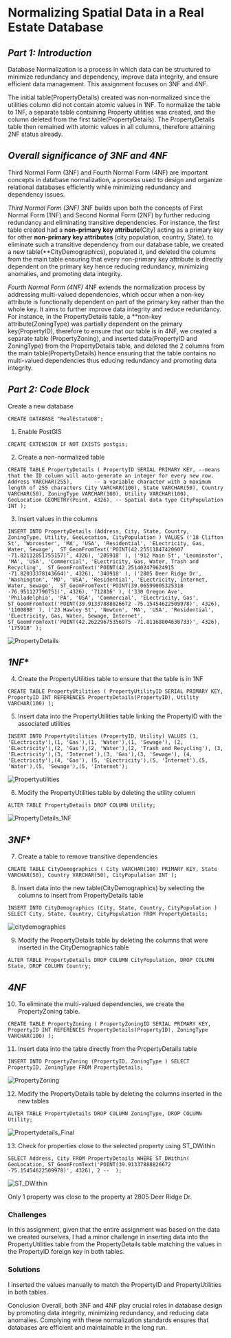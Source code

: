 

# **Normalizing Spatial Data in a Real Estate Database**

## *Part 1: Introduction*
  Database Normalization is a process in which data can be structured to minimize redundancy and dependency, 
  improve data integrity, and ensure efficient data management. 
  This assignment focuses on 3NF and 4NF.

  The initial table(PropertyDetails) created was non-normalized since the utilities column did not contain atomic values in 1NF.
  To normalize the table to 1NF, a separate table containing Property utilities was created, and the column
  deleted from the first table(PropertyDetails).
  The PropertyDetails table then remained with atomic values in all columns, therefore attaining 2NF status already. 

## *Overall significance of 3NF and 4NF*

  Third Normal Form (3NF) and Fourth Normal Form (4NF) are important concepts in database normalization, a process used 
  to design and organize relational databases efficiently while minimizing redundancy and dependency issues. 

*Third Normal Form (3NF)*
 3NF builds upon both the concepts of First Normal Form (1NF) and Second Normal Form (2NF) by further
 reducing redundancy and eliminating transitive dependencies. For instance, the first table created had 
 a **non-primary key attribute**(City)  acting as a primary key for other **non-primary key attributes**
 (city population, country, State).
 to eliminate such a transitive dependency from our database table, we created a new table(**CityDemographics), populated it, 
 and deleted the columns from the main table ensuring that every non-primary key attribute is directly dependent on the 
 primary key hence reducing redundancy, minimizing anomalies, and promoting data integrity.
   

*Fourth Normal Form (4NF)*
4NF extends the normalization process by addressing multi-valued dependencies, which occur when a non-key attribute is functionally
dependent on part of the primary key rather than the whole key. It aims to further improve data integrity and reduce redundancy.
For instance, in the PropertyDetails table, a **non-key attribute(ZoningType) was partially dependent on the primary key(PropertyID), 
therefore to ensure that our table is in 4NF, we created a separate table (PropertyZoning), and inserted data(PropertyID and ZoningType)
from the PropertyDetails table, and deleted the 2 columns from the main table(PropertyDetails) hence ensuring that the table contains 
no multi-valued dependencies thus educing redundancy and promoting data integrity.
   
## *Part 2: Code Block* 
Create a new database

`CREATE DATABASE "RealEstateDB";`


1. Enable PostGIS

`CREATE EXTENSION IF NOT EXISTS postgis;`


2. Create a non-normalized table

`CREATE TABLE PropertyDetails (
    PropertyID SERIAL PRIMARY KEY, --means that the ID column will auto-generate an integer for every new row.
    Address VARCHAR(255),		-- a variable character with a maximum length of 255 characters
    City VARCHAR(100),
    State VARCHAR(50),
    Country VARCHAR(50),
    ZoningType VARCHAR(100),
    Utility VARCHAR(100),
    GeoLocation GEOMETRY(Point, 4326), -- Spatial data type
    CityPopulation INT
);`


3. Insert values in the columns

`INSERT INTO PropertyDetails (Address, City, State, Country, ZoningType, Utility, GeoLocation, CityPopulation ) VALUES
('18 Clifton St', 'Worcester', 'MA', 'USA', 'Residential', 'ELectricity, Gas, Water, Sewage', 
 ST_GeomFromText('POINT(42.25511847420607 -71.82112851755157)', 4326), '205918' ),
('912 Main St', 'Leominster', 'MA', 'USA', 'Commercial', 'ELectricity, Gas, Water, Trash and Recycling', 
 ST_GeomFromText('POINT(42.251402479624915 -71.82033378143664)', 4326), '340918' ),
('2805 Deer Ridge Dr', 'Washington', 'MD', 'USA', 'Residential', 'ELectricity, Internet, Water, Sewage', 
 ST_GeomFromText('POINT(39.06599005325318 -76.951127790751)', 4326), '712816' ),
('330 Oregon Ave', 'Philadelphia', 'PA', 'USA', 'Commercial', 'ELectricity, Gas', 
 ST_GeomFromText('POINT(39.91337888826672 -75.15454622509978)', 4326), '1100898' ),
('23 Hawley St', 'Newton', 'MA', 'USA', 'Residential', 'ELectricity, Gas, Water, Sewage, Internet', 
 ST_GeomFromText('POINT(42.26229675356975 -71.81168804638733)', 4326), '175918' );`

![PropertyDetails](https://github.com/isackwalube/Normalizing_Spatial-Data_in_a_Real_EstateDB/assets/156945477/72faf878-6935-42c0-99e9-9b415900b745)




  ## *1NF**
4. Create the PropertyUtilities table to ensure that the table is in 1NF

`CREATE TABLE PropertyUtilities (
    PropertyUtilityID SERIAL PRIMARY KEY,
    PropertyID INT REFERENCES PropertyDetails(PropertyID),
    Utility VARCHAR(100)
);`


5. Insert data into the PropertyUtilities table linking the PropertyID with the associated utilities

`INSERT INTO PropertyUtilities (PropertyID, Utility) VALUES
(1, 'ELectricity'),(1, 'Gas'),(1, 'Water'),(1, 'Sewage'),
(2, 'ELectricity'),(2, 'Gas'),(2, 'Water'),(2, 'Trash and Recycling'),
(3, 'ELectricity'),(3, 'Internet'),(3, 'Gas'),(3, 'Sewage'),
(4, 'ELectricity'),(4, 'Gas'),
(5, 'ELectricity'),(5, 'Internet'),(5, 'Water'),(5, 'Sewage'),(5, 'Internet');`


![Propertyutilities](https://github.com/isackwalube/Normalizing_Spatial-Data_in_a_Real_EstateDB/assets/156945477/2f9b3e80-d3b6-4c1e-8135-a55468703741)



6. Modify the PropertyUtilities table by deleting the utility column

`ALTER TABLE PropertyDetails DROP COLUMN Utility;`

![PropertyDetails_1NF](https://github.com/isackwalube/Normalizing_Spatial-Data_in_a_Real_EstateDB/assets/156945477/8616b14d-a3df-43bf-8018-eca95c6ea621)



  ## *3NF**
7. Create a table to remove transitive dependencies

`CREATE TABLE CityDemographics (
    City VARCHAR(100) PRIMARY KEY,
    State VARCHAR(50),
    Country VARCHAR(50),
    CityPopulation INT
);`


8. Insert data into the new table(CityDemographics) by selecting the columns to insert from PropertyDetails table

`INSERT INTO CityDemographics (City, State, Country, CityPopulation )
SELECT City, State, Country, CityPopulation
FROM PropertyDetails;`

![citydemographics](https://github.com/isackwalube/Normalizing_Spatial-Data_in_a_Real_EstateDB/assets/156945477/194d8841-d2e6-4826-b7f4-625319bd35da)




9. Modify the PropertyDetails table by deleting the columns that were inserted in the CityDemographics table

`ALTER TABLE PropertyDetails DROP COLUMN CityPopulation, DROP COLUMN State, DROP COLUMN Country;`


## *4NF*				
			
10. To eliminate the multi-valued dependencies, we create the PropertyZoning table.

`CREATE TABLE PropertyZoning (
    PropertyZoningID SERIAL PRIMARY KEY,
    PropertyID INT REFERENCES PropertyDetails(PropertyID),
    ZoningType VARCHAR(100)
);`


11. Insert data into the table directly from the PropertyDetails table

`INSERT INTO PropertyZoning (PropertyID, ZoningType )
SELECT PropertyID, ZoningType
FROM PropertyDetails;`


![PropertyZoning](https://github.com/isackwalube/Normalizing_Spatial-Data_in_a_Real_EstateDB/assets/156945477/dbb65690-1a5f-4874-81a2-35515bdeb413)



12. Modify the PropertyDetails table by deleting the columns inserted in the new tables

`ALTER TABLE PropertyDetails DROP COLUMN ZoningType, DROP COLUMN Utility;`

![Propertydetails_Final](https://github.com/isackwalube/Normalizing_Spatial-Data_in_a_Real_EstateDB/assets/156945477/6606f830-5277-4864-a6fd-c4b62aba91a3)


13. Check for properties close to the selected property using ST_DWithin

`SELECT Address, City
FROM PropertyDetails
WHERE ST_DWithin(
    GeoLocation,
    ST_GeomFromText('POINT(39.91337888826672 -75.15454622509978)', 4326),
    2 -- 
);`


![ST_DWithin](https://github.com/isackwalube/Normalizing_Spatial-Data_in_a_Real_EstateDB/assets/156945477/a1adc9bb-9a13-4794-a7c9-32da81629fea)

Only 1 property was close to the property at 2805 Deer Ridge Dr.

### Challenges
In this assignment, given that the entire assignment was based on the data we created ourselves, I had a minor challenge in
inserting data into the PropertyUtilities table from the PropertyDetails table matching the values in the PropertyID foreign 
key in both tables.

### Solutions
I inserted the values manually to match the PropertyID and PropertyUtilities in both tables.
 
Conclusion
Overall, both 3NF and 4NF play crucial roles in database design by promoting data integrity, minimizing redundancy, and
reducing data anomalies. 
Complying with these normalization standards ensures that databases are efficient and maintainable in the long run.



 
